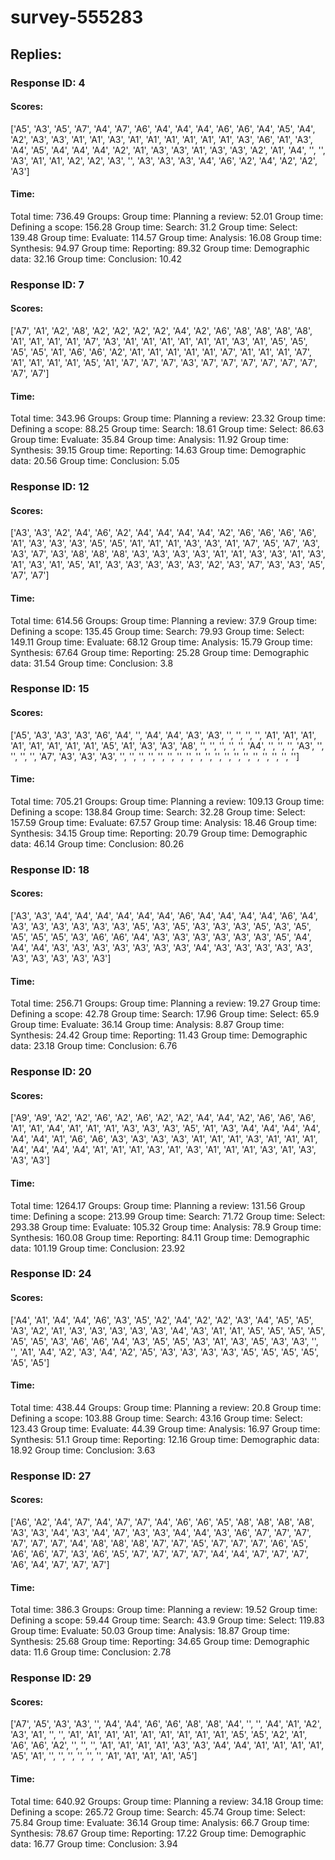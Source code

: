 # survey-555283
## Replies:
### Response ID: 4
#### Scores:
['A5', 'A3', 'A5', 'A7', 'A4', 'A7', 'A6', 'A4', 'A4', 'A4', 'A6', 'A6', 'A4', 'A5', 'A4', 'A2', 'A3', 'A3', 'A1', 'A1', 'A3', 'A1', 'A1', 'A1', 'A1', 'A1', 'A1', 'A3', 'A6', 'A1', 'A3', 'A4', 'A5', 'A4', 'A4', 'A4', 'A2', 'A1', 'A3', 'A3', 'A1', 'A3', 'A3', 'A2', 'A1', 'A4', '', '', 'A3', 'A1', 'A1', 'A2', 'A2', 'A3', '', 'A3', 'A3', 'A3', 'A4', 'A6', 'A2', 'A4', 'A2', 'A2', 'A3']
#### Time:
Total time: 736.49
Groups:
Group time: Planning a review: 52.01
Group time: Defining a scope: 156.28
Group time: Search: 31.2
Group time: Select: 139.48
Group time: Evaluate: 114.57
Group time: Analysis: 16.08
Group time: Synthesis: 94.97
Group time: Reporting: 89.32
Group time: Demographic data: 32.16
Group time: Conclusion: 10.42

### Response ID: 7
#### Scores:
['A7', 'A1', 'A2', 'A8', 'A2', 'A2', 'A2', 'A2', 'A4', 'A2', 'A6', 'A8', 'A8', 'A8', 'A8', 'A1', 'A1', 'A1', 'A1', 'A7', 'A3', 'A1', 'A1', 'A1', 'A1', 'A1', 'A1', 'A3', 'A1', 'A5', 'A5', 'A5', 'A5', 'A1', 'A6', 'A6', 'A2', 'A1', 'A1', 'A1', 'A1', 'A1', 'A7', 'A1', 'A1', 'A1', 'A7', 'A1', 'A1', 'A1', 'A1', 'A5', 'A1', 'A7', 'A7', 'A7', 'A3', 'A7', 'A7', 'A7', 'A7', 'A7', 'A7', 'A7', 'A7']
#### Time:
Total time: 343.96
Groups:
Group time: Planning a review: 23.32
Group time: Defining a scope: 88.25
Group time: Search: 18.61
Group time: Select: 86.63
Group time: Evaluate: 35.84
Group time: Analysis: 11.92
Group time: Synthesis: 39.15
Group time: Reporting: 14.63
Group time: Demographic data: 20.56
Group time: Conclusion: 5.05

### Response ID: 12
#### Scores:
['A3', 'A3', 'A2', 'A4', 'A6', 'A2', 'A4', 'A4', 'A4', 'A4', 'A2', 'A6', 'A6', 'A6', 'A6', 'A1', 'A3', 'A3', 'A3', 'A5', 'A5', 'A1', 'A1', 'A1', 'A3', 'A3', 'A1', 'A7', 'A5', 'A7', 'A3', 'A3', 'A7', 'A3', 'A8', 'A8', 'A8', 'A3', 'A3', 'A3', 'A3', 'A1', 'A1', 'A3', 'A3', 'A1', 'A3', 'A1', 'A3', 'A1', 'A5', 'A1', 'A3', 'A3', 'A3', 'A3', 'A3', 'A2', 'A3', 'A7', 'A3', 'A3', 'A5', 'A7', 'A7']
#### Time:
Total time: 614.56
Groups:
Group time: Planning a review: 37.9
Group time: Defining a scope: 135.45
Group time: Search: 79.93
Group time: Select: 149.11
Group time: Evaluate: 68.12
Group time: Analysis: 15.79
Group time: Synthesis: 67.64
Group time: Reporting: 25.28
Group time: Demographic data: 31.54
Group time: Conclusion: 3.8

### Response ID: 15
#### Scores:
['A5', 'A3', 'A3', 'A3', 'A6', 'A4', '', 'A4', 'A4', 'A3', 'A3', '', '', '', '', 'A1', 'A1', 'A1', 'A1', 'A1', 'A1', 'A1', 'A1', 'A5', 'A1', 'A3', 'A3', 'A8', '', '', '', '', '', 'A4', '', '', '', 'A3', '', '', '', '', 'A7', 'A3', 'A3', 'A3', '', '', '', '', '', '', '', '', '', '', '', '', '', '', '', '', '', '', '']
#### Time:
Total time: 705.21
Groups:
Group time: Planning a review: 109.13
Group time: Defining a scope: 138.84
Group time: Search: 32.28
Group time: Select: 157.59
Group time: Evaluate: 67.57
Group time: Analysis: 18.46
Group time: Synthesis: 34.15
Group time: Reporting: 20.79
Group time: Demographic data: 46.14
Group time: Conclusion: 80.26

### Response ID: 18
#### Scores:
['A3', 'A3', 'A4', 'A4', 'A4', 'A4', 'A4', 'A4', 'A6', 'A4', 'A4', 'A4', 'A4', 'A6', 'A4', 'A3', 'A3', 'A3', 'A3', 'A3', 'A3', 'A5', 'A3', 'A5', 'A3', 'A3', 'A3', 'A5', 'A3', 'A5', 'A5', 'A5', 'A5', 'A3', 'A6', 'A6', 'A4', 'A3', 'A3', 'A3', 'A3', 'A3', 'A3', 'A5', 'A4', 'A4', 'A4', 'A3', 'A3', 'A3', 'A3', 'A3', 'A3', 'A3', 'A4', 'A3', 'A3', 'A3', 'A3', 'A3', 'A3', 'A3', 'A3', 'A3', 'A3']
#### Time:
Total time: 256.71
Groups:
Group time: Planning a review: 19.27
Group time: Defining a scope: 42.78
Group time: Search: 17.96
Group time: Select: 65.9
Group time: Evaluate: 36.14
Group time: Analysis: 8.87
Group time: Synthesis: 24.42
Group time: Reporting: 11.43
Group time: Demographic data: 23.18
Group time: Conclusion: 6.76

### Response ID: 20
#### Scores:
['A9', 'A9', 'A2', 'A2', 'A6', 'A2', 'A6', 'A2', 'A2', 'A4', 'A4', 'A2', 'A6', 'A6', 'A6', 'A1', 'A1', 'A4', 'A1', 'A1', 'A1', 'A3', 'A3', 'A3', 'A5', 'A1', 'A3', 'A4', 'A4', 'A4', 'A4', 'A4', 'A4', 'A1', 'A6', 'A6', 'A3', 'A3', 'A3', 'A3', 'A1', 'A1', 'A1', 'A3', 'A1', 'A1', 'A1', 'A4', 'A4', 'A4', 'A4', 'A1', 'A1', 'A1', 'A3', 'A1', 'A3', 'A1', 'A1', 'A1', 'A3', 'A1', 'A3', 'A3', 'A3']
#### Time:
Total time: 1264.17
Groups:
Group time: Planning a review: 131.56
Group time: Defining a scope: 213.99
Group time: Search: 71.72
Group time: Select: 293.38
Group time: Evaluate: 105.32
Group time: Analysis: 78.9
Group time: Synthesis: 160.08
Group time: Reporting: 84.11
Group time: Demographic data: 101.19
Group time: Conclusion: 23.92

### Response ID: 24
#### Scores:
['A4', 'A1', 'A4', 'A4', 'A6', 'A3', 'A5', 'A2', 'A4', 'A2', 'A2', 'A3', 'A4', 'A5', 'A5', 'A3', 'A2', 'A1', 'A3', 'A3', 'A3', 'A3', 'A3', 'A4', 'A3', 'A1', 'A1', 'A5', 'A5', 'A5', 'A5', 'A5', 'A5', 'A3', 'A6', 'A6', 'A4', 'A3', 'A5', 'A5', 'A3', 'A1', 'A3', 'A5', 'A3', 'A3', '', '', 'A1', 'A4', 'A2', 'A3', 'A4', 'A2', 'A5', 'A3', 'A3', 'A3', 'A3', 'A5', 'A5', 'A5', 'A5', 'A5', 'A5']
#### Time:
Total time: 438.44
Groups:
Group time: Planning a review: 20.8
Group time: Defining a scope: 103.88
Group time: Search: 43.16
Group time: Select: 123.43
Group time: Evaluate: 44.39
Group time: Analysis: 16.97
Group time: Synthesis: 51.1
Group time: Reporting: 12.16
Group time: Demographic data: 18.92
Group time: Conclusion: 3.63

### Response ID: 27
#### Scores:
['A6', 'A2', 'A4', 'A7', 'A4', 'A7', 'A7', 'A4', 'A6', 'A6', 'A5', 'A8', 'A8', 'A8', 'A8', 'A3', 'A3', 'A4', 'A3', 'A4', 'A7', 'A3', 'A3', 'A4', 'A4', 'A3', 'A6', 'A7', 'A7', 'A7', 'A7', 'A7', 'A7', 'A4', 'A8', 'A8', 'A8', 'A7', 'A7', 'A5', 'A7', 'A7', 'A7', 'A6', 'A5', 'A6', 'A6', 'A7', 'A3', 'A6', 'A5', 'A7', 'A7', 'A7', 'A7', 'A4', 'A4', 'A7', 'A7', 'A7', 'A6', 'A4', 'A7', 'A7', 'A7']
#### Time:
Total time: 386.3
Groups:
Group time: Planning a review: 19.52
Group time: Defining a scope: 59.44
Group time: Search: 43.9
Group time: Select: 119.83
Group time: Evaluate: 50.03
Group time: Analysis: 18.87
Group time: Synthesis: 25.68
Group time: Reporting: 34.65
Group time: Demographic data: 11.6
Group time: Conclusion: 2.78

### Response ID: 29
#### Scores:
['A7', 'A5', 'A3', 'A3', '', 'A4', 'A4', 'A6', 'A6', 'A8', 'A8', 'A4', '', '', 'A4', 'A1', 'A2', 'A3', 'A1', '', '', 'A1', 'A1', 'A1', 'A1', 'A1', 'A1', 'A1', 'A1', 'A1', 'A5', 'A5', 'A2', 'A1', 'A6', 'A6', 'A2', '', '', '', 'A1', 'A1', 'A1', 'A1', 'A3', 'A3', 'A4', 'A4', 'A1', 'A1', 'A1', 'A1', 'A5', 'A1', '', '', '', '', '', '', 'A1', 'A1', 'A1', 'A1', 'A5']
#### Time:
Total time: 640.92
Groups:
Group time: Planning a review: 34.18
Group time: Defining a scope: 265.72
Group time: Search: 45.74
Group time: Select: 75.84
Group time: Evaluate: 36.14
Group time: Analysis: 66.7
Group time: Synthesis: 78.67
Group time: Reporting: 17.22
Group time: Demographic data: 16.77
Group time: Conclusion: 3.94

